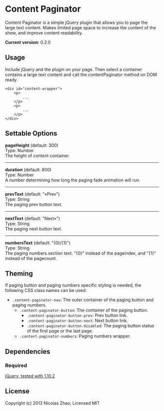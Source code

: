 # Content Paginator

Content Paginator is a simple jQuery plugin that allows you to page the large text content. Makes limited page space to increase the content of the show, and improve content readability.

**Current version:** 0.2.0

## Usage
Include jQuery and the plugin on your page. Then select a container contains a large text content and call the contentPaginator method on DOM ready.
	<script src="jquery.js"></script>
	<script src="jquery.content-paginator.js"></script>
	<script>
		$(function() {
			$('#content-wrapper').contentPaginator();
		});
	</script>
	
	<div id="content-wrapper">
		<p>
			...
		</p>
		<p>
			...
		</p>
	</div>

## Settable Options
**pageHeight** (default: 300)   
Type: Number   
The height of content container.

***

**duration** (default: 800)   
Type: Number   
A number determining how long the paging fade animation will run.

***

**prevText** (default: "&laquo;Prev")   
Type: String   
The paging prev button text.

***

**nextText** (default: "Next&raquo;")   
Type: String   
The paging next button text.

***

**numbersText** (default: "{0}/{1}")   
Type: String   
The paging numbers section text. "{0}" instead of the pageindex, and "{1}" instead of the pagecount.

## Theming
If paging button and paging numbers specific styling is needed, the following CSS class names can be used:
* `.content-paginator-nav`: The outer container of the paging button and paging numbers.
	* `.content-paginator-button`: The container of the paging button.
		* `.content-paginator-button-prev`: Prev button link.
		* `.content-paginator-button-next`: Next button link.
		* `.content-paginator-button-disabled`: The paging button status of the first page or the last page.
	* `.content-paginator-numbers`: Paging numbers wrapper.
	
## Dependencies
### Required
[jQuery, tested with 1.10.2](http://jquery.com)

## License
Copyright (c) 2013 Nicolas Zhao; Licensed MIT